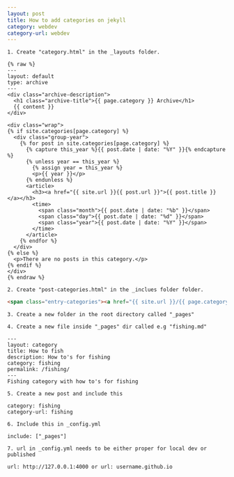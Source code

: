 ```yaml
---
layout: post
title: How to add categories on jekyll
category: webdev
category-url: webdev
---
```



`1. Create "category.html" in the _layouts folder.`


```liquid
{% raw %}
---
layout: default
type: archive
---
<div class="archive-description">
  <h1 class="archive-title">{{ page.category }} Archive</h1>
  {{ content }}
</div>

<div class="wrap">
{% if site.categories[page.category] %}
  <div class="group-year">
    {% for post in site.categories[page.category] %}
      {% capture this_year %}{{ post.date | date: "%Y" }}{% endcapture %}
      {% unless year == this_year %}
        {% assign year = this_year %}
        <p>{{ year }}</p>
      {% endunless %}
      <article>
        <h3><a href="{{ site.url }}{{ post.url }}">{{ post.title }}</a></h3>
        <time>
          <span class="month">{{ post.date | date: "%b" }}</span>
          <span class="day">{{ post.date | date: "%d" }}</span>
          <span class="year">{{ post.date | date: "%Y" }}</span>
        </time>
      </article>
    {% endfor %}
  </div>
{% else %}
  <p>There are no posts in this category.</p>
{% endif %}
</div>
{% endraw %}
```

`2. Create "post-categories.html" in the _inclues folder folder.`

```html
<span class="entry-categories"><a href="{{ site.url }}/{{ page.category-url }}/" rel="category">{{ page.category }}</a></span>
```


`3. Create a new folder in the root directory called "_pages"`

`4. Create a new file inside "_pages" dir called e.g "fishing.md"`

```liquid
---
layout: category
title: How to fish
description: How to's for fishing
category: fishing
permalink: /fishing/
---
Fishing category with how to's for fishing
```


`5. Create a new post and include this`

```liquid
category: fishing
category-url: fishing
```

`6. Include this in _config.yml`

```liquid
include: ["_pages"]
```

`7. url in _config.yml needs to be either proper for local dev or published`

```liquid
url: http://127.0.0.1:4000 or url: username.github.io
```

